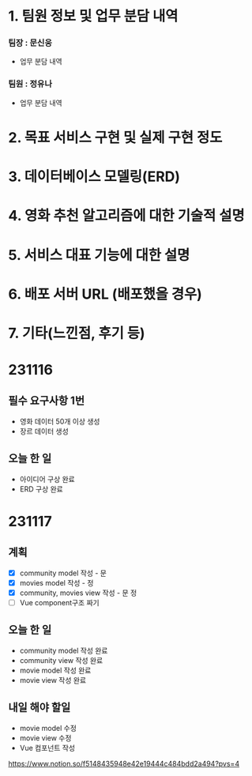 # 1. 팀원 정보 및 업무 분담 내역
### 팀장 : 문신웅
- 업무 분담 내역
  
### 팀원 : 정유나
- 업무 분담 내역 
  
# 2. 목표 서비스 구현 및 실제 구현 정도

# 3. 데이터베이스 모델링(ERD)

# 4. 영화 추천 알고리즘에 대한 기술적 설명

# 5. 서비스 대표 기능에 대한 설명

# 6. 배포 서버 URL (배포했을 경우)

# 7. 기타(느낀점, 후기 등)


# 231116
## 필수 요구사항 1번
- 영화 데이터 50개 이상 생성
- 장르 데이터 생성

## 오늘 한 일
- 아이디어 구상 완료
- ERD 구상 완료

# 231117 
## 계획
- [x]  community model 작성 - 문
- [x]  movies model 작성 - 정
- [x]  community, movies view 작성 - 문 정
- [ ]  Vue component구조 짜기
## 오늘 한 일
- community model 작성 완료
- community view 작성 완료
- movie model 작성 완료
- movie view 작성 완료

## 내일 해야 할일
- movie model 수정
- movie view 수정
- Vue 컴포넌트 작성


https://www.notion.so/f5148435948e42e19444c484bdd2a494?pvs=4